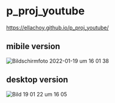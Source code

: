 # p_proj_youtube
https://ellachoy.github.io/p_proj_youtube/

## mibile version
![Bildschirmfoto 2022-01-19 um 16 01 38](https://user-images.githubusercontent.com/79414990/150157307-423d66fc-8f26-400f-8165-7a8c92f7f3ea.png)

## desktop version
![Bild 19 01 22 um 16 05](https://user-images.githubusercontent.com/79414990/150157551-83120ba5-1da4-4c84-bde9-51e0b9ccd2df.jpg)
